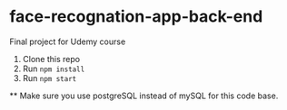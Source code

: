 # face-recognation-app-back-end
Final project for Udemy course

1. Clone this repo
2. Run `npm install`
3. Run `npm start`

** Make sure you use postgreSQL instead of mySQL for this code base.
